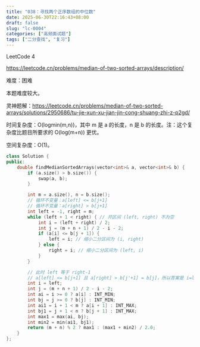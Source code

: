 ```yaml
---
title: "038：寻找两个正序数组的中位数"
date: 2025-06-30T22:16:43+08:00
draft: false
slug: "lc-0004"
categories: ["高频面试题"]
tags: ["二分查找", "复习"]
---
```


LeetCode 4

https://leetcode.cn/problems/median-of-two-sorted-arrays/description/

难度：困难

本题难度较大。

灵神题解：https://leetcode.cn/problems/median-of-two-sorted-arrays/solutions/2950686/tu-jie-xun-xu-jian-jin-cong-shuang-zhi-z-p2gd/

时间复杂度：O(logmin(m,n))，其中 m 是 a 的长度，n 是 b 的长度。注：这个复杂度比题目所要求的 O(log(m+n)) 更优。

空间复杂度：O(1)。

<!--more-->

```cpp
class Solution {
public:
    double findMedianSortedArrays(vector<int>& a, vector<int>& b) {
        if (a.size() > b.size()) {
            swap(a, b);
        }

        int m = a.size(), n = b.size();
        // 循环不变量：a[left] <= b[j+1]
        // 循环不变量：a[right] > b[j+1]
        int left = -1, right = m;
        while (left + 1 < right) { // 开区间 (left, right) 不为空
            int i = (left + right) / 2;
            int j = (m + n + 1) / 2 - i - 2;
            if (a[i] <= b[j + 1]) {
                left = i; // 缩小二分区间为 (i, right)
            } else {
                right = i; // 缩小二分区间为 (left, i)
            }
        }

        // 此时 left 等于 right-1
        // a[left] <= b[j+1] 且 a[right] > b[j'+1] = b[j]，所以答案是 i=left
        int i = left;
        int j = (m + n + 1) / 2 - i - 2;
        int ai = i >= 0 ? a[i] : INT_MIN;
        int bj = j >= 0 ? b[j] : INT_MIN;
        int ai1 = i + 1 < m ? a[i + 1] : INT_MAX;
        int bj1 = j + 1 < n ? b[j + 1] : INT_MAX;
        int max1 = max(ai, bj);
        int min2 = min(ai1, bj1);
        return (m + n) % 2 ? max1 : (max1 + min2) / 2.0;
    }
};
```
